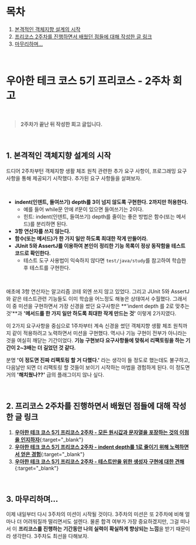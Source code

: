 # 목차

1. [본격적인 객체지향 설계의 시작](#1-본격적인-객체지향-설계의-시작) <br/>
2. [프리코스 2주차를 진행하면서 배웠던 점들에 대해 작성한 글 링크](#2-프리코스-2주차를-진행하면서-배웠던-점들에-대해-작성한-글-링크) <br/>
3. [마무리하며...](#3-마무리하며) <br/>

<br/>

# 우아한 테크 코스 5기 프리코스 - 2주차 회고

<br/>

> **2주차가 끝난 뒤 작성한 회고 글입니다.**

<br/>

## 1. 본격적인 객체지향 설계의 시작

드디어 2주차부턴  객체지향 생활 체조 원칙 관련한 추가 요구 사항이, 프로그래밍 요구 사항을 통해 제공되기 시작했다. 추가된 요구 사항들을 살펴보자.

<br/>

- **indent(인덴트, 들여쓰기) depth를 3이 넘지 않도록 구현한다. 2까지만 허용한다.**
  - 예를 들어 while문 안에 if문이 있으면 들여쓰기는 2이다.
  - 힌트: indent(인덴트, 들여쓰기) depth를 줄이는 좋은 방법은 함수(또는 메서드)를 분리하면 된다.
- **3항 연산자를 쓰지 않는다.**
- **함수(또는 메서드)가 한 가지 일만 하도록 최대한 작게 만들어라.**
- **JUnit 5와 AssertJ를 이용하여 본인이 정리한 기능 목록이 정상 동작함을 테스트 코드로 확인한다.**
  - 테스트 도구 사용법이 익숙하지 않다면 `test/java/study`를 참고하여 학습한 후 테스트를 구현한다.

<br/>

애초에 3항 연산자는 알고리즘 코테 외엔 쓰지 않고 있었다. 그리고 JUnit 5와 AssertJ 와 같은 테스트관련 기능들도 이미 학습을 어느정도 해놓은 상태여서 수월했다. 그래서 이 중 미션을 구현하면서 가장 신경을 썼던 요구사항은 **'indent depth 를 2로 맞추는 것'**과 **'메서드를 한 가지 일만 하도록 최대한 작게 만드는 것'** 이렇게 2가지였다.

이 2가지 요구사항을 중심으로 1주차부터 계속 신경을 썼던 객체지향 생활 체조 원칙까지 같이 적용하려고 노력하면서 미션을 구현했다. 역시나 기능 구현이 전부가 아니라는 것을 여실히 깨닫는 기간이었다. **기능 구현보다 요구사항들에 맞춰서 리팩토링을 하는 기간이 2~3배는 더 길었던 것 같다.** 

분명 **'이 정도면 진짜 리팩토링 할 거 다했다.'** 라는 생각이 들 정도로 했는데도 불구하고, 다음날만 되면 더 리팩토링 할 것들이 보이기 시작하는 마법을 경험하게 된다. 이 정도면 거의 **'해치웠나??'** 급의 플래그이지 않나 싶다.

<br/>

## 2. 프리코스 2주차를 진행하면서 배웠던 점들에 대해 작성한 글 링크

1. [**우아한 테크 코스 5기 프리코스 2주차 - 모든 원시값과 문자열을 포장하는 것의 이점을 인지하자**](https://bit.ly/3WK694R){:target="_blank"}
2. [**우아한 테크 코스 5기 프리코스 2주차 - indent depth를 1로 줄이기 위해 노력하면서 얻은 경험**](https://bit.ly/3DSEXIC){:target="_blank"}
3. [**우아한 테크 코스 5기 프리코스 2주차 - 테스트만을 위한 생성자 구현에 대한 견해**](https://bit.ly/3DHdidG){:target="_blank"}

<br/>

## 3. 마무리하며...

이제 내일부터 다시 3주차의 미션이 시작될 것이다. 3주차의 미션은 또 2주차에 비해 얼마나 더 어려워질까 떨리면서도 설렌다. 물론 합격 여부가 가장 중요하겠지만, 그걸 떠나서 이 **프리코스를 진행하는 기간동안 나의 실력이 확실하게 향상되는 느낌**을 받기 때문이라 생각한다. 3주차도 최선을 다해보자.